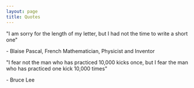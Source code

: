 ```yaml
---
layout: page
title: Quotes
---
```


<p class="message">
  "I am sorry for the length of my letter, but I had not the time to write a short one"
  <p>- Blaise Pascal, French Mathematician, Physicist and Inventor </p>
</p>
<p class="message">
  "I fear not the man who has practiced 10,000 kicks once, but I fear the man who has practiced one kick 10,000 times"
  <p>- Bruce Lee</p>
</p>
